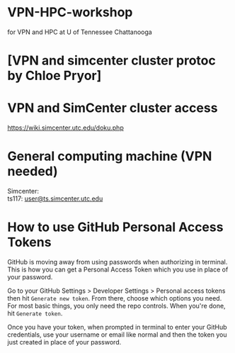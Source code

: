 # VPN-HPC-workshop
for VPN and HPC at U of Tennessee Chattanooga



# [VPN and simcenter cluster protoc by Chloe Pryor]


# VPN and SimCenter cluster access

https://wiki.simcenter.utc.edu/doku.php

# General computing machine (VPN needed)

Simcenter: <br> 
ts117: 
user@ts.simcenter.utc.edu

# How to use GitHub Personal Access Tokens

GitHub is moving away from using passwords when authorizing in terminal. This is how you can get a Personal Access Token which you use in place of your password.

Go to your GitHub Settings > Developer Settings > Personal access tokens then hit `Generate new token`. From there, choose which options you need. For most basic things, you only need the repo controls. When you're done, hit `Generate token`. 

Once you have your token, when prompted in terminal to enter your GitHub credentials, use your username or email like normal and then the token you just created in place of your password.
